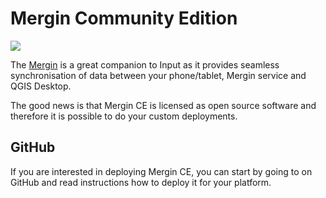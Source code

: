 # Mergin Community Edition

![](mergin.svg)

The [Mergin](https://public.cloudmergin.com) is a great companion to Input as it 
provides seamless synchronisation of data between your phone/tablet, 
Mergin service and QGIS Desktop.

The good news is that Mergin CE is licensed as open source software and therefore 
it is possible to do your custom deployments.

## GitHub

If you are interested in deploying Mergin CE, you can start by going to 
<GitHubRepo id="lutraconsulting/mergin" /> on GitHub and 
read instructions how to deploy it for your platform.
